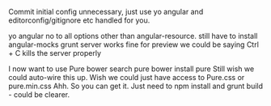 Commit initial config
	unnecessary, just use yo angular and editorconfig/gitignore etc handled for you.

yo angular 
	no to all options other than angular-resource.
	still have to install angular-mocks
	grunt server works fine for preview
	we could be saying Ctrl + C kills the server properly

I now want to use Pure
	bower search pure
	bower install pure
	Still wish we could auto-wire this up.
	Wish we could just have access to Pure.css or pure.min.css
	Ahh. So you can get it. Just need to npm install and grunt build - could be clearer.


